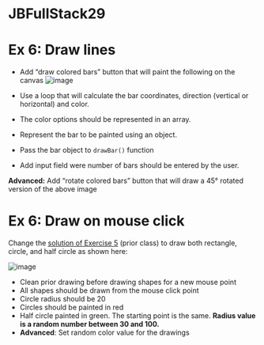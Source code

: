 # JBFullStack29

# Ex 6: Draw lines

- Add “draw colored bars” button that will paint the following on the canvas
![image](https://user-images.githubusercontent.com/12232897/147269882-9d68221d-8a25-4c81-8fe6-a64716523348.png)

- Use a loop that will calculate the bar coordinates, direction (vertical or horizontal) and color. 
- The color options should be represented in an array.
- Represent the bar to be painted using an object.
- Pass the bar object to `drawBar()` function
- Add input field were number of bars should be entered by the user.


**Advanced:** Add “rotate colored bars” button that will draw a 45° rotated version of the above image

# Ex 6: Draw on mouse click

Change the [solution of Exercise 5](canvas_draw_shapes.html) (prior class) to draw both rectangle, circle, and half circle as shown here:

![image](https://user-images.githubusercontent.com/12232897/147282680-62064069-608b-4a8c-aaf4-65b5e288d2f1.png)

- Clean prior drawing before drawing shapes for a new mouse point
- All shapes should be drawn from the mouse click point
- Circle radius should be 20
- Circles should be painted in red
- Half circle painted in green. The starting point is the same. **Radius value is a random number between 30 and 100.**
- **Advanced**: Set random color value for the drawings

